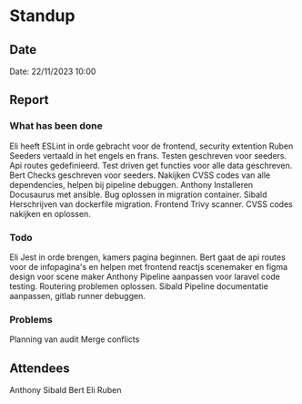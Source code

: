 # Standup
## Date
Date: 22/11/2023 10:00

## Report
### What has been done

Eli heeft ESLint in orde gebracht voor de frontend, security extention
Ruben Seeders vertaald in het engels en frans. Testen geschreven voor seeders. Api routes gedefinieerd. Test driven get functies voor alle data geschreven.
Bert Checks geschreven voor seeders. Nakijken CVSS codes van alle dependencies, helpen bij pipeline debuggen.
Anthony Installeren Docusaurus met ansible. Bug oplossen in migration container. 
Sibald Herschrijven van dockerfile migration. Frontend Trivy scanner. CVSS codes nakijken en oplossen.

### Todo
Eli Jest in orde brengen, kamers pagina beginnen.
Bert gaat de api routes voor de infopagina's en helpen met frontend reactjs scenemaker en figma design voor scene maker
Anthony Pipeline aanpassen voor laravel code testing. Routering problemen oplossen.
Sibald Pipeline documentatie aanpassen, gitlab runner debuggen.

### Problems
Planning van audit
Merge conflicts

## Attendees
Anthony
Sibald
Bert
Eli
Ruben
